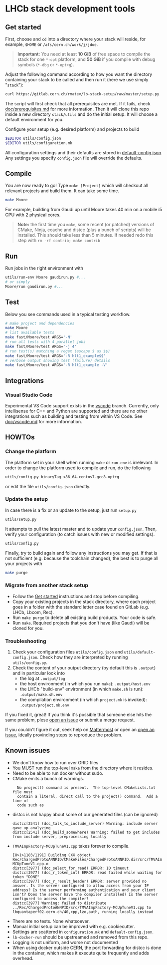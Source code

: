 # LHCb stack development tools

## Get started

First, choose and `cd` into a directory where your stack will reside,
for example, `$HOME` or `/afs/cern.ch/work/j/jdoe`.

> **Important:** You need at least **10 GiB** of free space to compile the stack for
> one `*-opt` platform, and **50 GiB** if you compile with debug symbols
> (`*-dbg` or `*-opt+g`).

Adjust the following command according to how you want the directory containing your stack to be called and then run it (here we use simply "`stack`"):

```sh
curl https://gitlab.cern.ch/rmatev/lb-stack-setup/raw/master/setup.py | python - stack
```

The script will first check that all prerequisites are met. If it fails, check
[doc/prerequisites.md](doc/prerequisites.md) for more information.
Then it will clone this repo inside a new directory `stack/utils` and do the
initial setup. It will choose a default environment for you.

Configure your setup (e.g. desired platform) and projects to build

```sh
$EDITOR utils/config.json
$EDITOR utils/configuration.mk
```

All configuration settings and their defaults are stored in
[default-config.json](default-config.json).
Any settings you specify `config.json` file will override the defaults.

## Compile

You are now ready to go! Type `make [Project]` which will checkout all relevant
projects and build them. It can take some time.

```sh
make Moore
```

For example, building from Gaudi up until Moore takes 40 min on a mobile i5 CPU
with 2 physical cores.

> __Note:__ the first time you `make`, some recent (or patched) versions of
> CMake, Ninja, ccache and distcc (plus a bunch of scripts) will be installed.
> This should take less than 5 minutes. If needed redo this step with
`rm -rf contrib; make contrib`

## Run

Run jobs in the right environment with

```sh
utils/run-env Moore gaudirun.py #...
# or simply
Moore/run gaudirun.py #...
```

## Test

Below you see commands used in a typical testing workflow.

```sh
# make project and dependencies
make Moore
# list available tests
make fast/Moore/test ARGS='-N'
# run all tests with 4 parallel jobs
make fast/Moore/test ARGS='-j 4'  
# run test(s) matching a regex (escape $ as $$)
make fast/Moore/test ARGS='-R hlt1_example$$'
# verbose output showing test (failure) details
make fast/Moore/test ARGS='-R hlt1_example -V'
```

## Integrations

### Visual Studio Code

Experimental VS Code support exists in the [vscode](/../tree/vscode) branch.
Currently, only intellisense for C++ and Python are supported and there are no
other integrations such as building and testing from within VS Code.
See [doc/vscode.md](/../tree/vscode/doc/vscode.md) for more information.

## HOWTOs

### Change the platform

The platform set in your shell when running `make` or `run-env` is irrelevant.
In order to change the platform used to compile and run, do the following

```sh
utils/config.py binaryTag x86_64-centos7-gcc8-opt+g
```

or edit the file `utils/config.json` directly.

### Update the setup

In case there is a fix or an update to the setup, just run `setup.py`

```sh
utils/setup.py
```

It attempts to pull the latest master and to update your `config.json`.
Then, verify your configuration (to catch issues with new or modified settings).

```sh
utils/config.py
```

Finally, try to build again and follow any instructions you may get.
If that is not sufficient (e.g. because the toolchain changed),
the best is to purge all your projects with

```sh
make purge
```

### Migrate from another stack setup

- Follow the [Get started](#get-started) instructions and stop before compiling.
- Copy your existing projects in the stack directory, where each project goes in
  a folder with the standard letter case found on GitLab (e.g. LHCb, Lbcom, Rec).
- Run `make purge` to delete all existing build products. Your code is safe.
- Run `make`. Required projects that you don't have (like Gaudi) will be
  cloned for you.

### Troubleshooting

1. Check your configuration files `utils/config.json` and `utils/default-config.json`.
   Check how they are interpreted by running `utils/config.py`.
2. Check the content of your output directory (by default this is `.output`) and
   in particular look into
   - the log at `.output/log`
   - the host environment (in which you run `make`): `.output/host.env`
   - the LHCb "build-env" environment (in which `make.sh` is run):
     `.output/make.sh.env`
   - the compilation environment (in which `project.mk` is invoked):
     `.output/project.mk.env`

If you fixed it, great! If you think it's possible that someone else hits the
same problem, plese [open an issue](/../issues/new) or submit a merge request.

If you couldn't figure it out, seek help on
[Mattermost](https://mattermost.web.cern.ch/lhcb/messages/@rmatev)
or open an [open an issue](/../issues/new), ideally provinding steps to
reproduce the problem.

## Known issues

- We don't know how to run over GRID files
- You MUST run the top-level `make` from the directory where it resides.
- Need to be able to run docker without sudo.
- CMake emits a bunch of warnings.
    ```log
      No project() command is present.  The top-level CMakeLists.txt file must
      contain a literal, direct call to the project() command.  Add a line of
      code such as
    ```
- distcc is not happy about some of our generated files (can be ignored)
    ```log
    distcc[2541] (dcc_talk_to_include_server) Warning: include server gave up analyzing
    distcc[2541] (dcc_build_somewhere) Warning: failed to get includes from include server, preprocessing locally
    ```
- `TMVAImpFactory-MCUpTuneV1.cpp` takes forever to compile.
    ```log
    [8>1>1183/1191] Building CXX object Rec/ChargedProtoANNPID/CMakeFiles/ChargedProtoANNPID.dir/src/TMVAImpFactory-MCUpTuneV1.cpp.o
    distcc[3977] (dcc_select_for_read) ERROR: IO timeout
    distcc[3977] (dcc_r_token_int) ERROR: read failed while waiting for token "DONE"
    distcc[3977] (dcc_r_result_header) ERROR: server provided no answer. Is the server configured to allow access from your IP address? Is the server performing authentication and your client isn't? Does the server have the compiler installed? Is the server configured to access the compiler?
    distcc[3977] Warning: failed to distribute ../Rec/ChargedProtoANNPID/src/TMVAImpFactory-MCUpTuneV1.cpp to lbquantaperf02.cern.ch/40,cpp,lzo,auth, running locally instead
    ```
- There are no tests. None whatsoever.
- Manual initial setup can be improved with e.g. cookiecutter.
- Settings are scattered in `configuration.mk` and `default-config.json`.
- `lb-docker-run` should be upstreamed and removed from this repo.
- Logging is not uniform, and worse not documented
- When using docker outside CERN, the port forwarding for distcc is done in
  the container, which makes it execute quite frequently and adds overhead.
